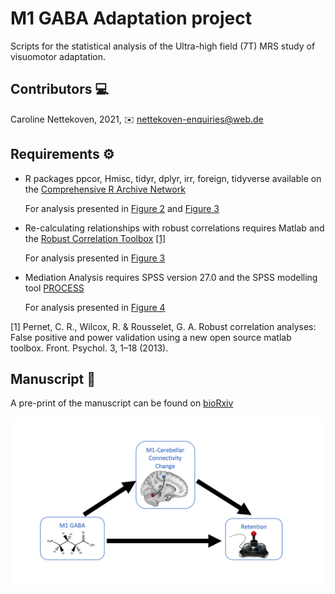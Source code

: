# M1 GABA Adaptation project
Scripts for the statistical analysis of the Ultra-high field (7T) MRS study of visuomotor adaptation.

## Contributors 💻
Caroline Nettekoven, 2021, ✉️ nettekoven-enquiries@web.de

## Requirements ⚙️
* R packages ppcor, Hmisc, tidyr, dplyr, irr, foreign, tidyverse available on the [Comprehensive R Archive Network](https://cran.r-project.org) 
  
  For analysis presented in [Figure 2](https://www.biorxiv.org/content/biorxiv/early/2021/03/15/2020.12.22.423981/F2.large.jpg) and [Figure 3](https://www.biorxiv.org/content/biorxiv/early/2021/03/15/2020.12.22.423981/F3.large.jpg)
* Re-calculating relationships with robust correlations requires Matlab and the [Robust Correlation Toolbox](https://sourceforge.net/projects/robustcorrtool/files/) [[1]](#1) 
  
  For analysis presented in [Figure 3](https://www.biorxiv.org/content/biorxiv/early/2021/03/15/2020.12.22.423981/F3.large.jpg)
* Mediation Analysis requires SPSS version 27.0 and the SPSS modelling tool [PROCESS](https://www.processmacro.org/index.html)
  
  For analysis presented in [Figure 4](https://www.biorxiv.org/content/biorxiv/early/2021/03/15/2020.12.22.423981/F4.large.jpg)

<a id="1">[1]</a> 
Pernet, C. R., Wilcox, R. & Rousselet, G. A. Robust correlation analyses: False positive and power validation using a new open source matlab toolbox. Front. Psychol. 3, 1–18 (2013).

## Manuscript 📖
A pre-print of the manuscript can be found on [bioRxiv](https://doi.org/10.1101/2020.12.22.423981)

<!-- ## Talks 📈
For a presentation of the results, please see this talk recording from MLMC 2020 [video](https://youtu.be/neCyO5tN754?t=8816) -->

![M1 GABA, M1-Cerebellar connectivity change and retention in human visuomotor adaptation](repo_card.png)
